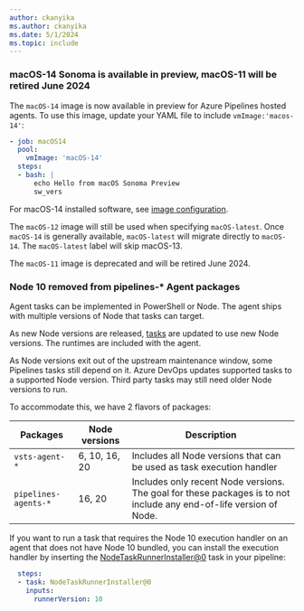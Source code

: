 ```yaml
---
author: ckanyika
ms.author: ckanyika
ms.date: 5/1/2024
ms.topic: include
---
```


### macOS-14 Sonoma is available in preview, macOS-11 will be retired June 2024

The `macOS-14` image is now available in preview for Azure Pipelines hosted agents. To use this image, update your YAML file to include `vmImage:'macos-14'`:  

```yaml
- job: macOS14
  pool:
    vmImage: 'macOS-14'
  steps:
  - bash: |
      echo Hello from macOS Sonoma Preview
      sw_vers
```

For macOS-14 installed software, see [image configuration](https://github.com/actions/runner-images/blob/main/images/macos/macos-14-Readme.md).

The `macOS-12` image will still be used when specifying `macOS-latest`. Once `macOS-14` is generally available, `macOS-latest` will migrate directly to `macOS-14`. The `macOS-latest` label will skip macOS-13.

The `macOS-11` image is deprecated and will be retired June 2024.


### Node 10 removed from pipelines-* Agent packages

Agent tasks can be implemented in PowerShell or Node. The agent ships with multiple versions of Node that tasks can target.

As new Node versions are released, [tasks](https://github.com/microsoft/azure-pipelines-tasks) are updated to use new Node versions. The runtimes are included with the agent.

As Node versions exit out of the upstream maintenance window, some Pipelines tasks still depend on it. Azure DevOps updates supported tasks to a supported Node version. Third party tasks may still need older Node versions to run.

To accommodate this, we have 2 flavors of packages:

| Packages             | Node versions | Description                |
|----------------------|---------------|----------------------------|
| `vsts-agent-*`       | 6, 10, 16, 20 | Includes all Node versions that can be used as task execution handler |
| `pipelines-agents-*` | 16, 20        | Includes only recent Node versions. The goal for these packages is to not include any end-of-life version of Node. |

If you want to run a task that requires the Node 10 execution handler on an agent that does not have Node 10 bundled, you can install the execution handler by inserting the [NodeTaskRunnerInstaller@0](https://learn.microsoft.com/azure/devops/pipelines/tasks/reference/node-task-runner-installer-v0?view=azure-pipelines) task in your pipeline:

```yaml
  steps:
  - task: NodeTaskRunnerInstaller@0
    inputs:
      runnerVersion: 10
```